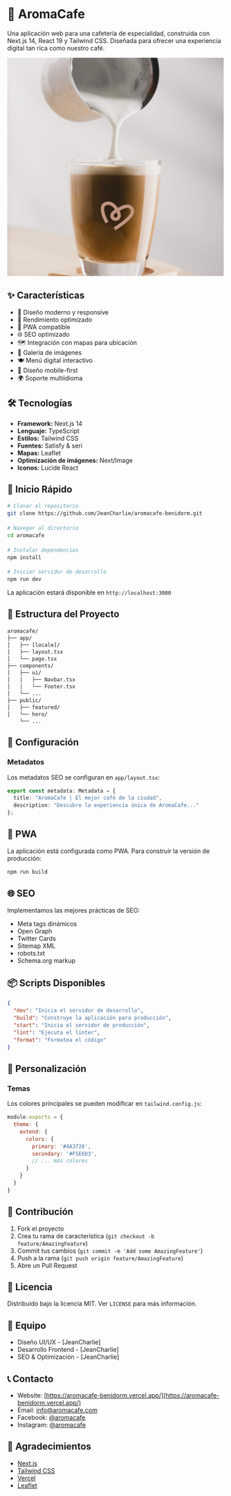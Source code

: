 # 🍵 AromaCafe

Una aplicación web para una cafetería de especialidad, construida con Next.js 14, React 19 y Tailwind CSS. Diseñada para ofrecer una experiencia digital tan rica como nuestro café.

![AromaCafe Preview](/public/posts/coffee.jpg)

## ✨ Características

- 🎨 Diseño moderno y responsive
- 🚀 Rendimiento optimizado
- 📱 PWA compatible
- 🌐 SEO optimizado
- 🗺️ Integración con mapas para ubicación
- 📸 Galería de imágenes
- 🍽️ Menú digital interactivo
- 📱 Diseño mobile-first
- 🌍 Soporte multiidioma

## 🛠️ Tecnologías

- **Framework:** Next.js 14
- **Lenguaje:** TypeScript
- **Estilos:** Tailwind CSS
- **Fuentes:** Satisfy & seri
- **Mapas:** Leaflet
- **Optimización de imágenes:** Next/Image
- **Iconos:** Lucide React

## 🚀 Inicio Rápido

```bash
# Clonar el repositorio
git clone https://github.com/JeanCharlie/aromacafe-benidorm.git

# Navegar al directorio
cd aromacafe

# Instalar dependencias
npm install

# Iniciar servidor de desarrollo
npm run dev
```

La aplicación estará disponible en `http://localhost:3000`

## 📁 Estructura del Proyecto

```
aromacafe/
├── app/
│   ├── [locale]/
│   ├── layout.tsx
│   └── page.tsx
├── components/
│   ├── ui/
│   │   ├── Navbar.tsx
│   │   └── Footer.tsx
│   └── ...
├── public/
│   ├── featured/
│   └── hero/
    └── ...
```

## 🔧 Configuración

### Metadatos

Los metadatos SEO se configuran en `app/layout.tsx`:

```typescript
export const metadata: Metadata = {
  title: "AromaCafe | El mejor café de la ciudad",
  description: "Descubre la experiencia única de AromaCafe..."
};
```

## 📱 PWA

La aplicación está configurada como PWA. Para construir la versión de producción:

```bash
npm run build
```

## 🌐 SEO

Implementamos las mejores prácticas de SEO:

- Meta tags dinámicos
- Open Graph
- Twitter Cards
- Sitemap XML
- robots.txt
- Schema.org markup

## 📦 Scripts Disponibles

```json
{
  "dev": "Inicia el servidor de desarrollo",
  "build": "Construye la aplicación para producción",
  "start": "Inicia el servidor de producción",
  "lint": "Ejecuta el linter",
  "format": "Formatea el código"
}
```

## 🎨 Personalización

### Temas

Los colores principales se pueden modificar en `tailwind.config.js`:

```javascript
module.exports = {
  theme: {
    extend: {
      colors: {
        primary: '#4A3728',
        secondary: '#F5E6D3',
        // ... más colores
      }
    }
  }
}
```

## 🤝 Contribución

1. Fork el proyecto
2. Crea tu rama de característica (`git checkout -b feature/AmazingFeature`)
3. Commit tus cambios (`git commit -m 'Add some AmazingFeature'`)
4. Push a la rama (`git push origin feature/AmazingFeature`)
5. Abre un Pull Request

## 📄 Licencia

Distribuido bajo la licencia MIT. Ver `LICENSE` para más información.

## 👥 Equipo

- Diseño UI/UX - [JeanCharlie]
- Desarrollo Frontend - [JeanCharlie]
- SEO & Optimización - [JeanCharlie]

## 📞 Contacto

- Website: [https://aromacafe-benidorm.vercel.app/](https://aromacafe-benidorm.vercel.app/)
- Email: info@aromacafe.com
- Facebook: [@aromacafe](https://www.facebook.com/p/Aroma-Cafe-100089038656584/?locale=es_LA)
- Instagram: [@aromacafe](https://www.instagram.com/aromacafe.es/)

## 🙏 Agradecimientos

- [Next.js](https://nextjs.org/)
- [Tailwind CSS](https://tailwindcss.com/)
- [Vercel](https://vercel.com/)
- [Leaflet](https://leafletjs.com/)

